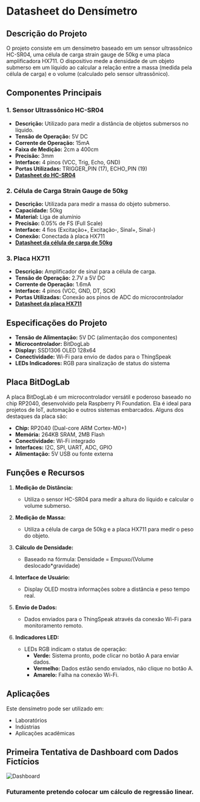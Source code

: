 # Datasheet do Densímetro

## Descrição do Projeto
O projeto consiste em um densímetro baseado em um sensor ultrassônico HC-SR04, uma célula de carga strain gauge de 50kg e uma placa amplificadora HX711. O dispositivo mede a densidade de um objeto submerso em um líquido ao calcular a relação entre a massa (medida pela célula de carga) e o volume (calculado pelo sensor ultrassônico).

## Componentes Principais
### 1. Sensor Ultrassônico HC-SR04
- **Descrição:** Utilizado para medir a distância de objetos submersos no líquido.
- **Tensão de Operação:** 5V DC
- **Corrente de Operação:** 15mA
- **Faixa de Medição:** 2cm a 400cm
- **Precisão:** 3mm
- **Interface:** 4 pinos (VCC, Trig, Echo, GND)
- **Portas Utilizadas:** TRIGGER_PIN (17), ECHO_PIN (19)
- **[Datasheet do HC-SR04](https://drive.google.com/drive/folders/1TMXq3geET8TF6RbS5PApKYEYlExPhu4m?usp=sharing)**

### 2. Célula de Carga Strain Gauge de 50kg
- **Descrição:** Utilizada para medir a massa do objeto submerso.
- **Capacidade:** 50kg
- **Material:** Liga de alumínio
- **Precisão:** 0.05% de FS (Full Scale)
- **Interface:** 4 fios (Excitação+, Excitação-, Sinal+, Sinal-)
- **Conexão:** Conectada à placa HX711
- **[Datasheet da célula de carga de 50kg](https://www.datasheethub.com/50kg-half-bridge-load-cell-sensor/)**

### 3. Placa HX711
- **Descrição:** Amplificador de sinal para a célula de carga.
- **Tensão de Operação:** 2.7V a 5V DC
- **Corrente de Operação:** 1.6mA
- **Interface:** 4 pinos (VCC, GND, DT, SCK)
- **Portas Utilizadas:** Conexão aos pinos de ADC do microcontrolador
- **[Datasheet da placa HX711](https://www.digikey.com/htmldatasheets/production/1836471/0/0/1/hx711.html)**

## Especificações do Projeto
- **Tensão de Alimentação:** 5V DC (alimentação dos componentes)
- **Microcontrolador:** BitDogLab
- **Display:** SSD1306 OLED 128x64
- **Conectividade:** Wi-Fi para envio de dados para o ThingSpeak
- **LEDs Indicadores:** RGB para sinalização de status do sistema

## Placa BitDogLab
A placa BitDogLab é um microcontrolador versátil e poderoso baseado no chip RP2040, desenvolvido pela Raspberry Pi Foundation. Ela é ideal para projetos de IoT, automação e outros sistemas embarcados. Alguns dos destaques da placa são:
- **Chip:** RP2040 (Dual-core ARM Cortex-M0+)
- **Memória:** 264KB SRAM, 2MB Flash
- **Conectividade:** Wi-Fi integrado
- **Interfaces:** I2C, SPI, UART, ADC, GPIO
- **Alimentação:** 5V USB ou fonte externa

## Funções e Recursos
1. **Medição de Distância:**
   - Utiliza o sensor HC-SR04 para medir a altura do líquido e calcular o volume submerso.

2. **Medição de Massa:**
   - Utiliza a célula de carga de 50kg e a placa HX711 para medir o peso do objeto.

3. **Cálculo de Densidade:**
   - Baseado na fórmula: Densidade = Empuxo/(Volume deslocado*gravidade)

4. **Interface de Usuário:**
   - Display OLED mostra informações sobre a distância e peso tempo real.

5. **Envio de Dados:**
   - Dados enviados para o ThingSpeak através da conexão Wi-Fi para monitoramento remoto.

6. **Indicadores LED:**
   - LEDs RGB indicam o status de operação:
     - **Verde:** Sistema pronto, pode clicar no botão A para enviar dados.
     - **Vermelho:** Dados estão sendo enviados, não clique no botão A.
     - **Amarelo:** Falha na conexão Wi-Fi.

## Aplicações
Este densímetro pode ser utilizado em:
- Laboratórios
- Indústrias
- Aplicações acadêmicas

## Primeira Tentativa de Dashboard com Dados Fictícios

![Dashboard](Primeirodash_comdadosaleatórios.jpg)

### Futuramente pretendo colocar um cálculo de regressão linear.

